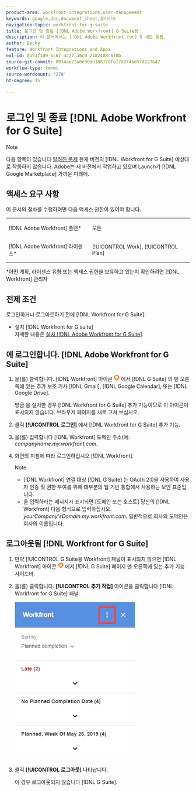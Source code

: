 ```yaml
---
product-area: workfront-integrations;user-management
keywords: google,doc,document,sheet,슬라이드
navigation-topic: workfront-for-g-suite
title: 로그인 및 종료 [!DNL Adobe Workfront] G Suite용
description: 이 문서에서는 [!DNL Adobe Workfront for] G 세트 통합.
author: Becky
feature: Workfront Integrations and Apps
exl-id: 8a91f1d9-bc67-4c27-a6c0-2482488c670b
source-git-commit: 0934ae23a8e80dd18872efef7d274bd57d227647
workflow-type: tm+mt
source-wordcount: '278'
ht-degree: 1%

---
```


# 로그인 및 종료 [!DNL Adobe Workfront for G Suite]

>[!NOTE]
>
>다음 항목이 있습니다 [알려진 문제](https://experienceleague.adobe.com/docs/workfront-known-issues/issues/new-workfront-experience/wf-current/wf-integrations-error-when-opening-wf-for-gsuite.html?lang=en) 현재 버전의 [!DNL Workfront for G Suite] 예상대로 작동하지 않습니다. Adobe는 새 버전에서 작업하고 있으며 Launch가 [!DNL Google Marketplace] 가까운 미래에.

## 액세스 요구 사항

이 문서의 절차를 수행하려면 다음 액세스 권한이 있어야 합니다.

<table style="table-layout:auto"> 
 <col> 
 <col> 
 <tbody> 
  <tr> 
   <td role="rowheader">[!DNL Adobe Workfront] 플랜*</td> 
   <td> <p>모든</p> </td> 
  </tr> 
  <tr> 
   <td role="rowheader">[!DNL Adobe Workfront] 라이센스*</td> 
   <td> <p>[!UICONTROL Work], [!UICONTROL Plan]</p> </td> 
  </tr> 
   </tbody> 
</table>

&#42;어떤 계획, 라이센스 유형 또는 액세스 권한을 보유하고 있는지 확인하려면 [!DNL Workfront] 관리자

## 전제 조건

로그인하거나 로그아웃하기 전에 [!DNL Workfront for G Suite]:

* 설치 [!DNL Workfront for G suite]\
   자세한 내용은 [설치 [!DNL Adobe Workfront for G Suite]](../../workfront-integrations-and-apps/workfront-for-g-suite/install-workfront-for-gsuite.md).

## 에 로그인합니다. [!DNL Adobe Workfront for G Suite]

1. 을(를) 클릭합니다. [!DNL Workfront] 아이콘 ![](assets/wf-lion-icon.png) 에서 [!DNL G Suite] 의 맨 오른쪽에 있는 추가 보조 기사 [!DNL Gmail], [!DNL Google Calendar], 또는 [!DNL Google Drive].

   방금 을 설치한 경우 [!DNL Workfront for G Suite] 추가 기능이므로 이 아이콘이 표시되지 않습니다. 브라우저 페이지를 새로 고쳐 보십시오.

1. 클릭 **[!UICONTROL 로그인]** 에서 [!DNL Workfront for G Suite] 추가 기능.
1. 을(를) 입력합니다 [!DNL Workfront] 도메인 주소(예: *companyname.my.workfront.com*.
1. 화면의 지침에 따라 로그인하십시오 [!DNL Workfront].

   >[!NOTE]
   >
   >* [!DNL Workfront] 연결 대상 [!DNL G Suite] 는 OAuth 2.0을 사용하여 사용자 인증 및 권한 부여를 위해 대부분의 웹 기반 통합에서 사용하는 보안 표준입니다.
   >* 을 입력하라는 메시지가 표시되면 [도메인 또는 호스트] 당신의 [!DNL Workfront] 다음 형식으로 입력하십시오. *yourCompany&#39;sDomain.my.workfront.com*. 일반적으로 회사의 도메인은 회사의 이름입니다.



## 로그아웃됨 [!DNL Workfront for G Suite]

1. 만약 [!UICONTROL G Suite용 Workfront] 패널이 표시되지 않으면 [!DNL Workfront] 아이콘 ![](assets/wf-lion-icon.png) 에서 [!DNL G Suite] 페이지 맨 오른쪽에 있는 추가 기능 사이드바.
1. 을(를) 클릭합니다. **[!UICONTROL 추가 작업]** 아이콘을 클릭합니다 [!DNL Workfront for G Suite] 패널.

   ![](assets/more-actions-icon.png)

1. 클릭 **[!UICONTROL 로그아웃]** 나타납니다.

   이 경우 로그아웃되지 않습니다 [!DNL G Suite].
